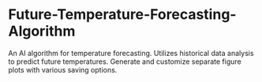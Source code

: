 # Future-Temperature-Forecasting-Algorithm
An AI algorithm for temperature forecasting. Utilizes historical data analysis to predict future temperatures. Generate and customize separate figure plots with various saving options.
